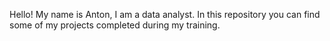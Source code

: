 Hello! My name is Anton, I am a data analyst. In this repository you can find some of my projects completed during my training.
